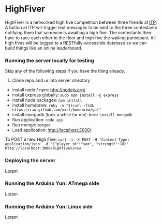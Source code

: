 # HighFiver

HighFiver is a networked high five competition between three friends at [ITP](http://itp.nyu.edu). A button at ITP will trigger text messages to be sent to the three contestants notifying them that someone is awaiting a high five. The contestants then have to race each other to the floor and high five the waiting participant. All high fives will be logged to a RESTfully-accessible database so we can build things like an online leaderboard.

### Running the server locally for testing

Skip any of the following steps if you have the thing already.

1. Clone repo and `cd` into server directory
* Install node / npm: <http://nodejs.org/>
* Install express globally: `sudo npm install -g express`
* Install node packages: `npm install`
* Install homebrew: `ruby -e "$(curl -fsSL https://raw.github.com/mxcl/homebrew/go)"`
* Install mongodb (took a while for me): `brew install mongodb`
* Run application: `node app`
* Run mongo: `mongod`
* Load application: <http://localhost:3000/>

To POST a new High Five: `curl -i -X POST -H 'Content-Type: application/json' -d '{"player_id":"sam", "strength":10}' http://localhost:3000/highfives/new`

### Deploying the server

Lorem

### Running the Arduino Yun: ATmega side

Lorem

### Running the Arduino Yun: Linux side

Lorem

